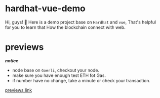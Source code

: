 # hardhat-vue-demo

Hi, guys! 🙌 Here is a demo project base on `Hardhat` and `vue`, That's helpful for you to learn that How the blockchain connect with web.

# previews
***notice***
- node base on `Goerli`, checkout your node.
- make sure you have enough test ETH fot Gas.
- if number have no change, take a minute or check your transaction.

[previews link](http://175.24.153.226:8080/)
